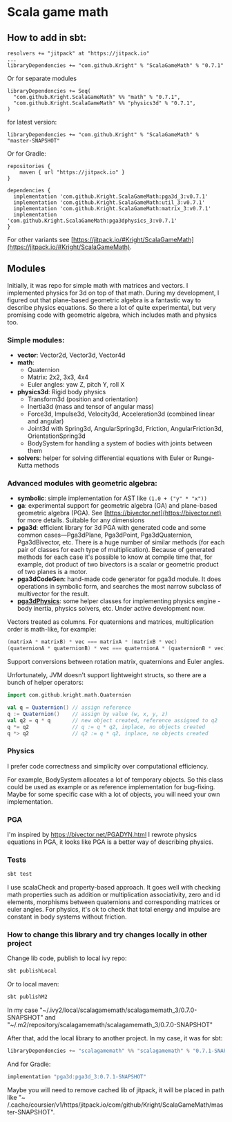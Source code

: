 # Scala game math

## How to add in sbt:

```
resolvers += "jitpack" at "https://jitpack.io"
...
libraryDependencies += "com.github.Kright" % "ScalaGameMath" % "0.7.1"
```

Or for separate modules

```
libraryDependencies += Seq(
  "com.github.Kright.ScalaGameMath" %% "math" % "0.7.1",
  "com.github.Kright.ScalaGameMath" %% "physics3d" % "0.7.1",
)
```

for latest version:

```
libraryDependencies += "com.github.Kright" % "ScalaGameMath" % "master-SNAPSHOT"
```

Or for Gradle:

```
repositories {
    maven { url "https://jitpack.io" }
}

dependencies {
  implementation 'com.github.Kright.ScalaGameMath:pga3d_3:v0.7.1'
  implementation 'com.github.Kright.ScalaGameMath:util_3:v0.7.1'
  implementation 'com.github.Kright.ScalaGameMath:matrix_3:v0.7.1'
  implementation 'com.github.Kright.ScalaGameMath:pga3dphysics_3:v0.7.1'
}
```

For other variants see [https://jitpack.io/#Kright/ScalaGameMath](https://jitpack.io/#Kright/ScalaGameMath).

## Modules

Initially, it was repo for simple math with matrices and vectors. I implemented physics for 3d on top of that math. During my development, I figured out that plane-based geometric algebra is a fantastic way to describe physics
equations. So there a lot of quite experimental, but very promising code with geometric algebra, which includes math and physics
too.

### Simple modules:

* **vector**: Vector2d, Vector3d, Vector4d
* **math**:
    * Quaternion
    * Matrix: 2x2, 3x3, 4x4
    * Euler angles: yaw Z, pitch Y, roll X
* **physics3d**: Rigid body physics
    * Transform3d (position and orientation)
    * Inertia3d (mass and tensor of angular mass)
    * Force3d, Impulse3d, Velocity3d, Acceleration3d (combined linear and angular)
    * Joint3d with Spring3d, AngularSpring3d, Friction, AngularFriction3d, OrientationSpring3d
    * BodySystem for handling a system of bodies with joints between them
* **solvers**: helper for solving differential equations with Euler or Runge-Kutta methods

### Advanced modules with geometric algebra:

* **symbolic**: simple implementation for AST like `(1.0 + ("y" * "x"))`
* **ga**: experimental support for geometric algebra (GA) and plane-based geometric algebra (PGA).
  See [https://bivector.net](https://bivector.net) for more details. Suitable for any dimensions
* **pga3d**: efficient library for 3d PGA with generated code and some common cases—Pga3dPlane, Pga3dPoint,
  Pga3dQuaternion, Pga3dBivector, etc.
  There is a huge number of similar methods (for each pair of classes for each type of multiplication). Because of
  generated methods for each case it's possible to know at compile time that, for example, dot product of two bivectors
  is a scalar or geometric product of two planes is a motor.
* **pga3dCodeGen**: hand-made code generator for pga3d module. It does operations in symbolic form, and searches the
  most narrow subclass of multivector for the result.
* [**pga3dPhysics**](pga3dPhysics/README.md): some helper classes for implementing physics engine - body inertia, physics solvers, etc. Under active development now.

Vectors treated as columns. For quaternions and matrices, multiplication order is math-like, for example:

```scala
(matrixA * matrixB) * vec === matrixA * (matrixB * vec)
(quaternionA * quaternionB) * vec === quaternionA * (quaternionB * vec)
```

Support conversions between rotation matrix, quaternions and Euler angles.

Unfortunately, JVM doesn't support lightweight structs, so there are a bunch of helper operators:

```scala 
import com.github.kright.math.Quaternion

val q = Quaternion() // assign reference
q := Quaternion()    // assign by value (w, x, y, z)
val q2 = q * q       // new object created, reference assigned to q2
q *= q2              // q := q * q2, inplace, no objects created
q *> q2              // q2 := q * q2, inplace, no objects created
```

### Physics

I prefer code correctness and simplicity over computational efficiency.

For example, BodySystem allocates a lot of temporary objects.
So this class could be used as example or as reference implementation for bug-fixing.
Maybe for some specific case with a lot of objects, you will need your own implementation.

### PGA

I'm inspired by https://bivector.net/PGADYN.html
I rewrote physics equations in PGA, it looks like PGA is a better way of describing physics.

### Tests

```bash
sbt test
```

I use scalaCheck and property-based approach. It goes well with checking math properties such as addition or
multiplication associativity, zero and id elements, morphisms between quaternions and corresponding matrices or euler
angles.
For physics, it's ok to check that total energy and impulse are constant in body systems without friction.

### How to change this library and try changes locally in other project

Change lib code, publish to local ivy repo:

```bash
sbt publishLocal
```

Or to local maven:

```bash
sbt publishM2
```

In my case "~/.ivy2/local/scalagamemath/scalagamemath_3/0.7.0-SNAPSHOT" and
"~/.m2/repository/scalagamemath/scalagamemath_3/0.7.0-SNAPSHOT"

After that, add the local library to another project. In my case, it was for sbt:

```scala
libraryDependencies += "scalagamemath" %% "scalagamemath" % "0.7.1-SNAPSHOT"
```

And for Gradle:

```groovy
implementation "pga3d:pga3d_3:0.7.1-SNAPSHOT"
```

Maybe you will need to remove cached lib of jitpack, it will be placed in path like "~
/.cache/coursier/v1/https/jitpack.io/com/github/Kright/ScalaGameMath/master-SNAPSHOT".
